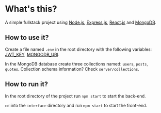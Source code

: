 # What's this?
A simple fullstack project using [Node.js](https://github.com/nodejs/node), [Express.js](https://github.com/expressjs/express), [React.js](https://github.com/facebook/react) and [MongoDB](https://github.com/mongodb/mongo).

## How to use it?
Create a file named `.env` in the root directory with the following variables: [JWT_KEY](https://jwt.io/introduction), [MONGODB_URI](https://www.mongodb.com/docs/manual/reference/connection-string/).

In the MongoDB database create three collections named: `users`, `posts`, `quotes`.  Collection schema information? Check `server/collections`.

## How to run it?
In the root directory of the project run `npm start` to start the back-end.

`cd` into the `interface` directory and run `npm start` to start the front-end.